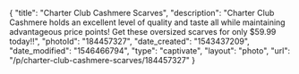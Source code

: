{
    "title": "Charter Club Cashmere Scarves",
    "description": "Charter Club Cashmere holds an excellent level of quality and taste all while maintaining advantageous price points! Get these oversized scarves for only $59.99 today!!",
    "photoId": "184457327",
    "date_created": "1543437209",
    "date_modified": "1546466794",
    "type": "captivate",
    "layout": "photo",
    "url": "\/p\/charter-club-cashmere-scarves\/184457327"
}
